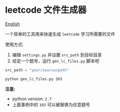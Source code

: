 # leetcode 文件生成器
[English](README.md)

一个简单的工具用来快速生成 `leetcode` 学习所需要的文件

使用方式:
1. 编辑 `settings.py` 并设置 `src_path` 到目标目录
2. 给定一个题号，运行 `gen_lc_files.py` 脚本吧

```python
src_path = "your/source/path"
```
```bash
python gen_lc_files.py 103
``` 
**注意:** 
* python version: `2.7`
* 上面事例中的 `103` 可以被替换为任意题号 
